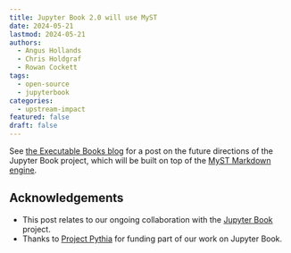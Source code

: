 ```yaml
---
title: Jupyter Book 2.0 will use MyST
date: 2024-05-21
lastmod: 2024-05-21
authors:
  - Angus Hollands
  - Chris Holdgraf
  - Rowan Cockett
tags:
  - open-source
  - jupyterbook
categories:
  - upstream-impact
featured: false
draft: false
---
```


See [the Executable Books blog](https://executablebooks.org/en/latest/blog/2024-05-20-jupyter-book-myst/) for a post on the future directions of the Jupyter Book project, which will be built on top of the [MyST Markdown engine](https://mystmd.org).

## Acknowledgements

- This post relates to our ongoing collaboration with the [Jupyter Book](../../../collaborators/jupyter-book/) project.
- Thanks to [Project Pythia](../../../collaborators/pythia/) for funding part of our work on Jupyter Book.
